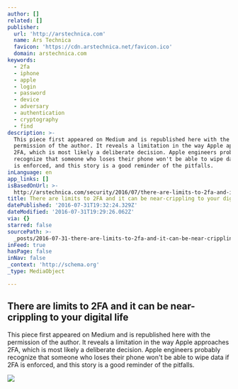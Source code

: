 ```yaml
---
author: []
related: []
publisher:
  url: 'http://arstechnica.com'
  name: Ars Technica
  favicon: 'https://cdn.arstechnica.net/favicon.ico'
  domain: arstechnica.com
keywords:
  - 2fa
  - iphone
  - apple
  - login
  - password
  - device
  - adversary
  - authentication
  - cryptography
  - find
description: >-
  This piece first appeared on Medium and is republished here with the
  permission of the author. It reveals a limitation in the way Apple approaches
  2FA, which is most likely a deliberate decision. Apple engineers probably
  recognize that someone who loses their phone won't be able to wipe data if 2FA
  is enforced, and this story is a good reminder of the pitfalls.
inLanguage: en
app_links: []
isBasedOnUrl: >-
  http://arstechnica.com/security/2016/07/there-are-limits-to-2fa-and-it-can-be-near-crippling-to-your-digital-life/
title: There are limits to 2FA and it can be near-crippling to your digital life
datePublished: '2016-07-31T19:32:24.329Z'
dateModified: '2016-07-31T19:29:26.062Z'
via: {}
starred: false
sourcePath: >-
  _posts/2016-07-31-there-are-limits-to-2fa-and-it-can-be-near-crippling-to-your.md
inFeed: true
hasPage: false
inNav: false
_context: 'http://schema.org'
_type: MediaObject

---
```

<article style=""><h1>There are limits to 2FA and it can be near-crippling to your digital life</h1><p>This piece first appeared on Medium and is republished here with the permission of the author. It reveals a limitation in the way Apple approaches 2FA, which is most likely a deliberate decision. Apple engineers probably recognize that someone who loses their phone won't be able to wipe data if 2FA is enforced, and this story is a good reminder of the pitfalls.</p><img src="http://cdn.arstechnica.net/wp-content/uploads/2016/07/phonecloseup-980x653.jpg" /></article>